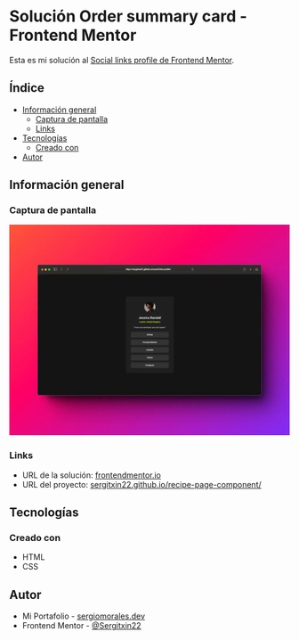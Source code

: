 # Solución Order summary card - Frontend Mentor 

Esta es mi solución al [Social links profile de Frontend Mentor](https://www.frontendmentor.io/challenges/social-links-profile-UG32l9m6dQ).

## Índice

- [Información general](#información-general)
  - [Captura de pantalla](#captura-de-pantalla)
  - [Links](#links)
- [Tecnologías](#tecnologías)
  - [Creado con](#creado-con)
- [Autor](#autor)

## Información general

### Captura de pantalla

![](./assets/images/screenshot.webp)

### Links

- URL de la solución: [frontendmentor.io](https://www.frontendmentor.io/solutions/social-links-profile-using-html-and-css-9Los-KpNh8)
- URL del proyecto: [sergitxin22.github.io/recipe-page-component/](https://sergitxin22.github.io/social-links-profile/)

## Tecnologías

### Creado con

- HTML
- CSS

## Autor

- Mi Portafolio - [sergiomorales.dev](https://sergiomorales.dev)
- Frontend Mentor - [@Sergitxin22](https://www.frontendmentor.io/profile/Sergitxin22)
